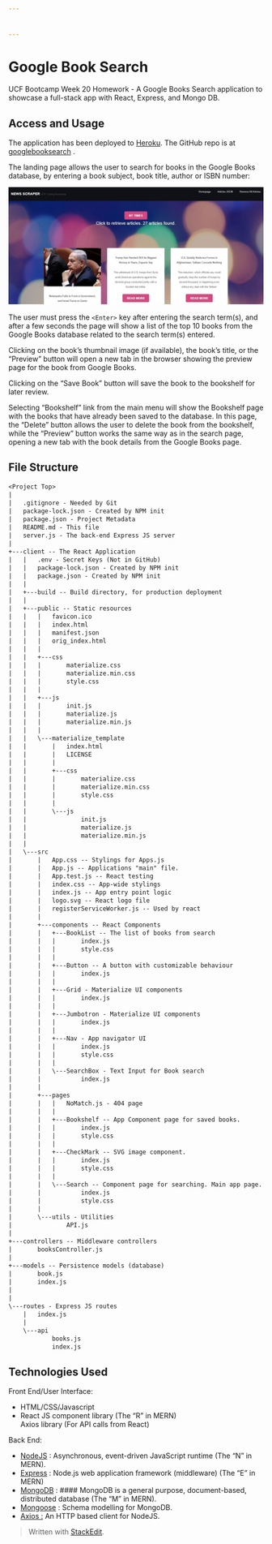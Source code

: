 ```yaml
---


---
```


<h1 id="google-book-search">Google Book Search</h1>
<p>UCF Bootcamp Week 20 Homework - A Google Books Search application to showcase a full-stack app with React, Express, and Mongo DB.</p>
<h2 id="access-and-usage">Access and Usage</h2>
<p>The application has been deployed to <a href="https://desolate-lake-78427.herokuapp.com/">Heroku</a>.  The GitHub repo is at <a href="%5Bhttps://github.com/j0serobles/googlebooksearch%5D(https://github.com/j0serobles/googlebooksearch)">googlebooksearch</a> .</p>
<p>The landing page allows the user to search for books in the Google Books database, by entering a book subject, book title, author or ISBN number:</p>
<p><img src="https://github.com/j0serobles/newsScraper/blob/master/images/homepage.jpg" alt="googlebooksearch landing page"></p>
<p>The user must press the <code>&lt;Enter&gt;</code> key after entering the search term(s),  and after a few seconds the page will show a list of the top 10 books from the Google Books database related to the search term(s) entered.</p>
<p>Clicking on the book’s thumbnail image (if available), the book’s title, or the “Preview” button will open a new tab in the browser showing the preview page for the book from Google Books.</p>
<p>Clicking on the “Save Book” button will save the book to the bookshelf for later review.</p>
<p>Selecting “Bookshelf” link from the main menu will show the Bookshelf page with the books that have already been saved to the database.  In this page, the “Delete” button allows the user to delete the book from the bookshelf, while the “Preview” button works the same way as in the search page, opening a new tab with the book details from the Google Books page.</p>
<h2 id="file-structure">File Structure</h2>
<pre><code>&lt;Project Top&gt;
|
|   .gitignore - Needed by Git
|   package-lock.json - Created by NPM init
|   package.json - Project Metadata
|   README.md - This file
|   server.js - The back-end Express JS server
|   
+---client -- The React Application
|   |   .env - Secret Keys (Not in GitHub)
|   |   package-lock.json - Created by NPM init
|   |   package.json - Created by NPM init
|   |   
|   +---build -- Build directory, for production deployment
|   |                   
|   +---public -- Static resources
|   |   |   favicon.ico
|   |   |   index.html
|   |   |   manifest.json
|   |   |   orig_index.html
|   |   |   
|   |   +---css
|   |   |       materialize.css
|   |   |       materialize.min.css
|   |   |       style.css
|   |   |       
|   |   +---js
|   |   |       init.js
|   |   |       materialize.js
|   |   |       materialize.min.js
|   |   |       
|   |   \---materialize_template
|   |       |   index.html
|   |       |   LICENSE
|   |       |   
|   |       +---css
|   |       |       materialize.css
|   |       |       materialize.min.css
|   |       |       style.css
|   |       |       
|   |       \---js
|   |               init.js
|   |               materialize.js
|   |               materialize.min.js
|   |               
|   \---src
|       |   App.css -- Stylings for Apps.js
|       |   App.js -- Applications "main" file.
|       |   App.test.js -- React testing
|       |   index.css -- App-wide stylings
|       |   index.js -- App entry point logic
|       |   logo.svg -- React logo file
|       |   registerServiceWorker.js -- Used by react 
|       |   
|       +---components -- React Components
|       |   +---BookList -- The list of books from search
|       |   |       index.js
|       |   |       style.css
|       |   |       
|       |   +---Button -- A button with customizable behaviour
|       |   |       index.js
|       |   |       
|       |   +---Grid - Materialize UI components
|       |   |       index.js
|       |   |       
|       |   +---Jumbotron - Materialize UI components
|       |   |       index.js
|       |   |       
|       |   +---Nav - App navigator UI
|       |   |       index.js
|       |   |       style.css
|       |   |       
|       |   \---SearchBox - Text Input for Book search
|       |           index.js
|       |           
|       +---pages
|       |   |   NoMatch.js - 404 page
|       |   |   
|       |   +---Bookshelf -- App Component page for saved books.
|       |   |       index.js
|       |   |       style.css
|       |   |       
|       |   +---CheckMark -- SVG image component.
|       |   |       index.js
|       |   |       style.css
|       |   |       
|       |   \---Search -- Component page for searching. Main app page. 
|       |           index.js
|       |           style.css
|       |           
|       \---utils - Utilities
|               API.js
|               
+---controllers -- Middleware controllers
|       booksController.js
|       
+---models -- Persistence models (database)
|       book.js
|       index.js
|       
|               
\---routes - Express JS routes
    |   index.js
    |   
    \---api
            books.js
            index.js
</code></pre>
<h2 id="technologies-used">Technologies Used</h2>
<p>Front End/User Interface:</p>
<ul>
<li>HTML/CSS/Javascript</li>
<li>React JS component library (The “R” in MERN)<br>
Axios library (For API calls from React)</li>
</ul>
<p>Back End:</p>
<ul>
<li><a href="https://nodejs.org/en/about/">NodeJS</a> : Asynchronous, event-driven  JavaScript runtime (The “N” in MERN).</li>
<li><a href="https://expressjs.com/">Express</a> : Node.js web application framework  (middleware) (The “E” in MERN)</li>
<li><a href="https://www.mongodb.com/">MongoDB</a> : #### MongoDB is a general purpose, document-based, distributed database (The “M” in MERN).</li>
<li><a href="https://mongoosejs.com/">Mongoose</a> : Schema modelling for MongoDB.</li>
<li><a href="https://www.npmjs.com/package/axios">Axios :</a> An HTTP based client for NodeJS.</li>
</ul>
<blockquote>
<p>Written with <a href="https://stackedit.io/">StackEdit</a>.</p>
</blockquote>

